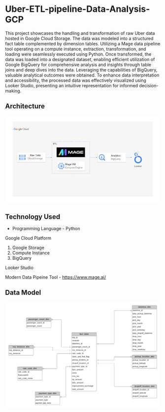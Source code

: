 # Uber-ETL-pipeline-Data-Analysis-GCP

This project showcases the handling and transformation of raw Uber data hosted in Google Cloud Storage. The data was modeled into a structured fact table complemented by dimension tables. Utilizing a Mage data pipeline tool operating on a compute instance, extraction, transformation, and loading were seamlessly executed using Python. Once transformed, the data was loaded into a designated dataset, enabling efficient utilization of Google BigQuery for comprehensive analysis and insights through table joins and deep dives into the data. Leveraging the capabilities of BigQuery, valuable analytical outcomes were obtained. To enhance data interpretation and accessibility, the processed data was effectively visualized using Looker Studio, presenting an intuitive representation for informed decision-making.

## Architecture 
<img src="architecture.jpg">

## Technology Used
- Programming Language - Python

Google Cloud Platform
1. Google Storage
2. Compute Instance 
3. BigQuery

Looker Studio

Modern Data Pipeine Tool - https://www.mage.ai/

## Data Model
<img src="data_model.jpeg">
